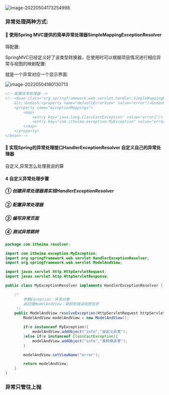 ![image-20220504173254998](../../../blog/zheng-s/source/image/image-20220504173254998.png)

###  异常处理两种方式:

####  使用Spring MVC提供的简单异常处理器SimpleMappingExceptionResolver 

得配置:

SpringMVC已经定义好了该类型转换器，在使用时可以根据项目情况进行相应异常与视图的映射配置:

就是一个异常对应一个显示界面:

![image-20220504180130713](../../../blog/zheng-s/source/image/image-20220504180130713.png)

```xml
<!--配置异常处理器-->
<!--<bean class="org.springframework.web.servlet.handler.SimpleMappingExceptionResolver">
    &lt;!&ndash;<property name="defaultErrorView" value="error"/>&ndash;&gt;
    <property name="exceptionMappings">
        <map>
            <entry key="java.lang.ClassCastException" value="error1"/>
            <entry key="com.itheima.exception.MyException" value="error2"/>
        </map>
    </property>
</bean>-->
```

####  实现Spring的异常处理接口HandlerExceptionResolver 自定义自己的异常处理器

自定义,异常怎么处理我说的算

#### 4 自定义异常处理步骤

#####  ① 创建异常处理器类实现HandlerExceptionResolver 

##### ② 配置异常处理器 

##### ③ 编写异常页面 

##### ④ 测试异常跳转



```java
package com.itheima.resolver;

import com.itheima.exception.MyException;
import org.springframework.web.servlet.HandlerExceptionResolver;
import org.springframework.web.servlet.ModelAndView;

import javax.servlet.http.HttpServletRequest;
import javax.servlet.http.HttpServletResponse;

public class MyExceptionResolver implements HandlerExceptionResolver {

    /*
        参数Exception：异常对象
        返回值ModelAndView：跳转到错误视图信息
     */
    public ModelAndView resolveException(HttpServletRequest httpServletRequest, HttpServletResponse httpServletResponse, Object o, Exception e) {
        ModelAndView modelAndView = new ModelAndView();

        if(e instanceof MyException){
            modelAndView.addObject("info","自定义异常");
        }else if(e instanceof ClassCastException){
            modelAndView.addObject("info","类转换异常");
        }

        modelAndView.setViewName("error");

        return modelAndView;
    }
}
```

### 异常只管往上抛